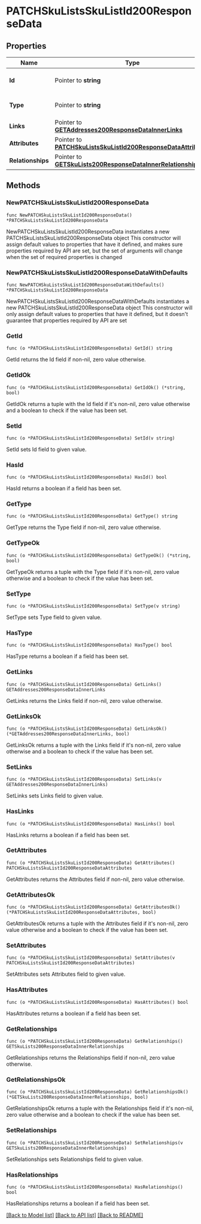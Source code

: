 # PATCHSkuListsSkuListId200ResponseData

## Properties

Name | Type | Description | Notes
------------ | ------------- | ------------- | -------------
**Id** | Pointer to **string** | The resource&#39;s id | [optional] 
**Type** | Pointer to **string** | The resource&#39;s type | [optional] [default to "sku_lists"]
**Links** | Pointer to [**GETAddresses200ResponseDataInnerLinks**](GETAddresses200ResponseDataInnerLinks.md) |  | [optional] 
**Attributes** | Pointer to [**PATCHSkuListsSkuListId200ResponseDataAttributes**](PATCHSkuListsSkuListId200ResponseDataAttributes.md) |  | [optional] 
**Relationships** | Pointer to [**GETSkuLists200ResponseDataInnerRelationships**](GETSkuLists200ResponseDataInnerRelationships.md) |  | [optional] 

## Methods

### NewPATCHSkuListsSkuListId200ResponseData

`func NewPATCHSkuListsSkuListId200ResponseData() *PATCHSkuListsSkuListId200ResponseData`

NewPATCHSkuListsSkuListId200ResponseData instantiates a new PATCHSkuListsSkuListId200ResponseData object
This constructor will assign default values to properties that have it defined,
and makes sure properties required by API are set, but the set of arguments
will change when the set of required properties is changed

### NewPATCHSkuListsSkuListId200ResponseDataWithDefaults

`func NewPATCHSkuListsSkuListId200ResponseDataWithDefaults() *PATCHSkuListsSkuListId200ResponseData`

NewPATCHSkuListsSkuListId200ResponseDataWithDefaults instantiates a new PATCHSkuListsSkuListId200ResponseData object
This constructor will only assign default values to properties that have it defined,
but it doesn't guarantee that properties required by API are set

### GetId

`func (o *PATCHSkuListsSkuListId200ResponseData) GetId() string`

GetId returns the Id field if non-nil, zero value otherwise.

### GetIdOk

`func (o *PATCHSkuListsSkuListId200ResponseData) GetIdOk() (*string, bool)`

GetIdOk returns a tuple with the Id field if it's non-nil, zero value otherwise
and a boolean to check if the value has been set.

### SetId

`func (o *PATCHSkuListsSkuListId200ResponseData) SetId(v string)`

SetId sets Id field to given value.

### HasId

`func (o *PATCHSkuListsSkuListId200ResponseData) HasId() bool`

HasId returns a boolean if a field has been set.

### GetType

`func (o *PATCHSkuListsSkuListId200ResponseData) GetType() string`

GetType returns the Type field if non-nil, zero value otherwise.

### GetTypeOk

`func (o *PATCHSkuListsSkuListId200ResponseData) GetTypeOk() (*string, bool)`

GetTypeOk returns a tuple with the Type field if it's non-nil, zero value otherwise
and a boolean to check if the value has been set.

### SetType

`func (o *PATCHSkuListsSkuListId200ResponseData) SetType(v string)`

SetType sets Type field to given value.

### HasType

`func (o *PATCHSkuListsSkuListId200ResponseData) HasType() bool`

HasType returns a boolean if a field has been set.

### GetLinks

`func (o *PATCHSkuListsSkuListId200ResponseData) GetLinks() GETAddresses200ResponseDataInnerLinks`

GetLinks returns the Links field if non-nil, zero value otherwise.

### GetLinksOk

`func (o *PATCHSkuListsSkuListId200ResponseData) GetLinksOk() (*GETAddresses200ResponseDataInnerLinks, bool)`

GetLinksOk returns a tuple with the Links field if it's non-nil, zero value otherwise
and a boolean to check if the value has been set.

### SetLinks

`func (o *PATCHSkuListsSkuListId200ResponseData) SetLinks(v GETAddresses200ResponseDataInnerLinks)`

SetLinks sets Links field to given value.

### HasLinks

`func (o *PATCHSkuListsSkuListId200ResponseData) HasLinks() bool`

HasLinks returns a boolean if a field has been set.

### GetAttributes

`func (o *PATCHSkuListsSkuListId200ResponseData) GetAttributes() PATCHSkuListsSkuListId200ResponseDataAttributes`

GetAttributes returns the Attributes field if non-nil, zero value otherwise.

### GetAttributesOk

`func (o *PATCHSkuListsSkuListId200ResponseData) GetAttributesOk() (*PATCHSkuListsSkuListId200ResponseDataAttributes, bool)`

GetAttributesOk returns a tuple with the Attributes field if it's non-nil, zero value otherwise
and a boolean to check if the value has been set.

### SetAttributes

`func (o *PATCHSkuListsSkuListId200ResponseData) SetAttributes(v PATCHSkuListsSkuListId200ResponseDataAttributes)`

SetAttributes sets Attributes field to given value.

### HasAttributes

`func (o *PATCHSkuListsSkuListId200ResponseData) HasAttributes() bool`

HasAttributes returns a boolean if a field has been set.

### GetRelationships

`func (o *PATCHSkuListsSkuListId200ResponseData) GetRelationships() GETSkuLists200ResponseDataInnerRelationships`

GetRelationships returns the Relationships field if non-nil, zero value otherwise.

### GetRelationshipsOk

`func (o *PATCHSkuListsSkuListId200ResponseData) GetRelationshipsOk() (*GETSkuLists200ResponseDataInnerRelationships, bool)`

GetRelationshipsOk returns a tuple with the Relationships field if it's non-nil, zero value otherwise
and a boolean to check if the value has been set.

### SetRelationships

`func (o *PATCHSkuListsSkuListId200ResponseData) SetRelationships(v GETSkuLists200ResponseDataInnerRelationships)`

SetRelationships sets Relationships field to given value.

### HasRelationships

`func (o *PATCHSkuListsSkuListId200ResponseData) HasRelationships() bool`

HasRelationships returns a boolean if a field has been set.


[[Back to Model list]](../README.md#documentation-for-models) [[Back to API list]](../README.md#documentation-for-api-endpoints) [[Back to README]](../README.md)


